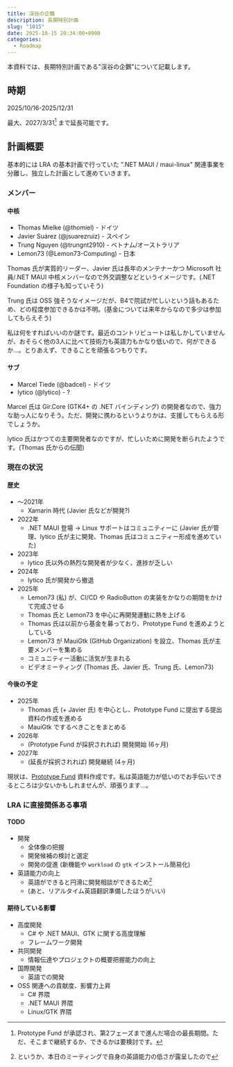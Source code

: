 ```yaml
---
title: 渓谷の企鵝
description: 長期特別計画
slug: "1015"
date: 2025-10-15 20:34:00+0900
categories:
  - Roadmap
---
```


<!--
- Penguin in the Gulch -

渓谷/Gulch: オヘオ渓谷 (マウイ島に存在する渓谷) = .NET MAUI
企鵝/Penguin: ペンギンの和名 = Linux
-->

本資料では、長期特別計画である"渓谷の企鵝"について記載します。

## 時期

2025/10/16-2025/12/31

最大、2027/3/31[^2027] まで延長可能です。

[^2027]: Prototype Fund が承認され、第2フェーズまで進んだ場合の最長期間。ただ、そこまで継続するか、できるかは要検討です。

## 計画概要

基本的には LRA の基本計画で行っていた ".NET MAUI / maui-linux" 関連事業を分離し、独立した計画として進めていきます。

### メンバー

#### 中核

- Thomas Mielke (@thomiel) - ドイツ
- Javier Suárez (@jsuarezruiz) - スペイン
- Trung Nguyen (@trungnt2910) - ベトナム/オーストラリア
- Lemon73 (@Lemon73-Computing) - 日本

Thomas 氏が実質的リーダー、Javier 氏は長年のメンテナーかつ Microsoft 社員/.NET MAUI 中核メンバーなので外交調整などというイメージです。(.NET Foundation の様子も知っていそう)

Trung 氏は OSS 強そうなイメージだが、B4で院試が忙しいという話もあるため、どの程度参加できるかは不明。(基金については来年からなので多少は参加してもらえそう)

私は何をすればいいのか謎です。最近のコントリビュートは私しかしていませんが、おそらく他の3人に比べて技術力も英語力もかなり低いので、何ができるか…。とりあえず、できることを頑張るつもりです。

#### サブ

- Marcel Tiede (@badcel) - ドイツ
- lytico (@lytico) - ?

Marcel 氏は Gir.Core (GTK4+ の .NET バインディング) の開発者なので、強力な助っ人になりそう。ただ、開発に携わるというよりかは、支援してもらえる形でしょうか。

lytico 氏はかつての主要開発者なのですが、忙しいために開発を断られたようです。(Thomas 氏からの伝聞)

### 現在の状況

#### 歴史

- ～2021年
  - Xamarin 時代 (Javier 氏などが開発?)
- 2022年
  - .NET MAUI 登場 → Linux サポートはコミュニティーに (Javier 氏が管理、lytico 氏が主に開発、Thomas 氏はコミュニティー形成を進めていた)
- 2023年
  - lytico 氏以外の熱烈な開発者が少なく、進捗が乏しい
- 2024年
  - lytico 氏が開発から撤退
- 2025年
  - Lemon73 (私) が、CI/CD や RadioButton の実装をかなりの期間をかけて完成させる
  - Thomas 氏と Lemon73 を中心に再開発運動に熱を上げる
  - Thomas 氏は以前から基金を募っており、Prototype Fund を進めようとしている
  - Lemon73 が MauiGtk (GitHub Organization) を設立、Thomas 氏が主要メンバーを集める
  - コミュニティー活動に活気が生まれる
  - ビデオミーティング (Thomas 氏、Javier 氏、Trung 氏、Lemon73)

#### 今後の予定

- 2025年
  - Thomas 氏 (+ Javier 氏) を中心とし、Prototype Fund に提出する提出資料の作成を進める
  - MauiGtk でするべきことをまとめる
- 2026年
  - (Prototype Fund が採択されれば) 開発開始 (6ヶ月)
- 2027年
  - (延長が採択されれば) 開発継続 (4ヶ月)

現状は、[Prototype Fund](https://www.prototypefund.de/en/application) 資料作成です。私は英語能力が低いのでお手伝いできるところは少ないかもしれませんが、頑張ります…。

### LRA に直接関係ある事項

#### TODO

- 開発
  - 全体像の把握
  - 開発候補の検討と選定
  - 開発の促進 (新機能や `workload` の `gtk` インストール簡易化)
- 英語能力の向上
  - 英語ができると円滑に開発相談ができるため[^uso]
  - (あと、リアルタイム英語翻訳準備したほうがいい)

[^uso]: というか、本日のミーティングで自身の英語能力の低さが露呈したので

#### 期待している影響

- 高度開発
  - C# や .NET MAUI、GTK に関する高度理解
  - フレームワーク開発
- 共同開発
  - 情報伝達やプロジェクトの概要把握能力の向上
- 国際開発
  - 英語での開発
- OSS 関連への貢献度、影響力上昇
  - C# 界隈
  - .NET MAUI 界隈
  - Linux/GTK 界隈
